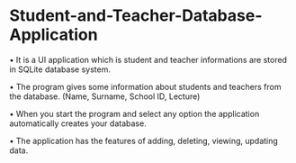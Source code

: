 # Student-and-Teacher-Database-Application

• It is a UI application which is student and teacher informations are stored in SQLite database system.

• The program gives some information about students and teachers from the database. (Name, Surname, School ID, Lecture)

• When you start the program and select any option the application automatically creates your database.

• The application has the features of adding, deleting, viewing, updating data.
